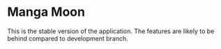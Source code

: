 # Manga Moon

This is the stable version of the application. The features are likely to be behind compared to development branch.
